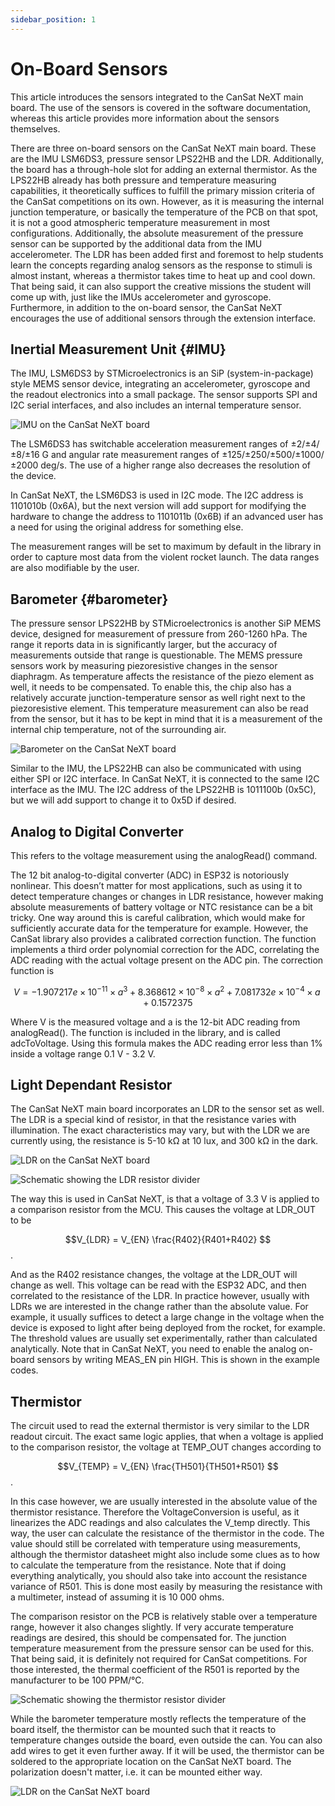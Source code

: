 ```yaml
---
sidebar_position: 1
---
```


# On-Board Sensors

This article introduces the sensors integrated to the CanSat NeXT main board. The use of the sensors is covered in the software documentation, whereas this article provides more information about the sensors themselves.

There are three on-board sensors on the CanSat NeXT main board. These are the IMU LSM6DS3, pressure sensor LPS22HB and the LDR. Additionally, the board has a through-hole slot for adding an external thermistor. As the LPS22HB already has both pressure and temperature measuring capabilities, it theoretically suffices to fulfill the primary mission criteria of the CanSat competitions on its own. However, as it is measuring the internal junction temperature, or basically the temperature of the PCB on that spot, it is not a good atmospheric temperature measurement in most configurations. Additionally, the absolute measurement of the pressure sensor can be supported by the additional data from the IMU accelerometer. The LDR has been added first and foremost to help students learn the concepts regarding analog sensors as the response to stimuli is almost instant, whereas a thermistor takes time to heat up and cool down. That being said, it can also support the creative missions the student will come up with, just like the IMUs accelerometer and gyroscope. Furthermore, in addition to the on-board sensor, the CanSat NeXT encourages the use of additional sensors through the extension interface.

## Inertial Measurement Unit {#IMU}

The IMU, LSM6DS3 by STMicroelectronics is an SiP (system-in-package) style MEMS sensor device, integrating an accelerometer, gyroscope and the readout electronics into a small package. The sensor supports SPI and I2C serial interfaces, and also includes an internal temperature sensor. 

![IMU on the CanSat NeXT board](./img/imu.png)

The LSM6DS3 has switchable acceleration measurement ranges of ±2/±4/±8/±16 G and angular rate measurement ranges of ±125/±250/±500/±1000/±2000 deg/s. The use of a higher range also decreases the resolution of the device.

In CanSat NeXT, the LSM6DS3 is used in I2C mode. The I2C address is 1101010b (0x6A), but the next version will add support for modifying the hardware to change the address to 1101011b (0x6B) if an advanced user has a need for using the original address for something else.

The measurement ranges will be set to maximum by default in the library in order to capture most data from the violent rocket launch. The data ranges are also modifiable by the user.

## Barometer {#barometer}

The pressure sensor LPS22HB by STMicroelectronics is another SiP MEMS device, designed for measurement of pressure from 260-1260 hPa. The range it reports data in is significantly larger, but the accuracy of measurements outside that range is questionable. The MEMS pressure sensors work by measuring piezoresistive changes in the sensor diaphragm. As temperature affects the resistance of the piezo element as well, it needs to be compensated. To enable this, the chip also has a relatively accurate junction-temperature sensor as well right next to the piezoresistive element. This temperature measurement can also be read from the sensor, but it has to be kept in mind that it is a measurement of the internal chip temperature, not of the surrounding air.

![Barometer on the CanSat NeXT board](./img/barometer.png)

Similar to the IMU, the LPS22HB can also be communicated with using either SPI or I2C interface. In CanSat NeXT, it is connected to the same I2C interface as the IMU. The I2C address of the LPS22HB is 1011100b (0x5C), but we will add support to change it to 0x5D if desired.

## Analog to Digital Converter

This refers to the voltage measurement using the analogRead() command.

The 12 bit analog-to-digital converter (ADC) in ESP32 is notoriously nonlinear. This doesn’t matter for most applications, such as using it to detect temperature changes or changes in LDR resistance, however making absolute measurements of battery voltage or NTC resistance can be a bit tricky. One way around this is careful calibration, which would make for sufficiently accurate data for the temperature for example. However, the CanSat library also provides a calibrated correction function. The function implements a third order polynomial correction for the ADC, correlating the ADC reading with the actual voltage present on the ADC pin. The correction function is

$$V = -1.907217e \times 10^{-11} \times a^3 + 8.368612 \times 10^{-8} \times a^2 + 7.081732e \times 10^{-4} \times a + 0.1572375$$

Where V is the measured voltage and a is the 12-bit ADC reading from analogRead(). The function is included in the library, and is called adcToVoltage. Using this formula makes the ADC reading error less than 1% inside a voltage range 0.1 V - 3.2 V.

## Light Dependant Resistor

The CanSat NeXT main board incorporates an LDR to the sensor set as well. The LDR is a special kind of resistor, in that the resistance varies with illumination. The exact characteristics may vary, but with the LDR we are currently using, the resistance is 5-10 kΩ at 10 lux, and 300 kΩ in the dark.

![LDR on the CanSat NeXT board](./img/LDR.png)

![Schematic showing the LDR resistor divider](./img/division.png)

The way this is used in CanSat NeXT, is that a voltage of 3.3 V is applied to a comparison resistor from the MCU. This causes the voltage at LDR_OUT to be

$$V_{LDR} = V_{EN} \frac{R402}{R401+R402} $$.

And as the R402 resistance changes, the voltage at the LDR_OUT will change as well. This voltage can be read with the ESP32 ADC, and then correlated to the resistance of the LDR. In practice however, usually with LDRs we are interested in the change rather than the absolute value. For example, it usually suffices to detect a large change in the voltage when the device is exposed to light after being deployed from the rocket, for example. The threshold values are usually set experimentally, rather than calculated analytically. Note that in CanSat NeXT, you need to enable the analog on-board sensors by writing MEAS_EN pin HIGH. This is shown in the example codes.

## Thermistor

The circuit used to read the external thermistor is very similar to the LDR readout circuit. The exact same logic applies, that when a voltage is applied to the comparison resistor, the voltage at TEMP_OUT changes according to

$$V_{TEMP} = V_{EN} \frac{TH501}{TH501+R501} $$.

In this case however, we are usually interested in the absolute value of the thermistor resistance. Therefore the VoltageConversion is useful, as it linearizes the ADC readings and also calculates the V_temp directly. This way, the user can calculate the resistance of the thermistor in the code. The value should still be correlated with temperature using measurements, although the thermistor datasheet might also include some clues as to how to calculate the temperature from the resistance. Note that if doing everything analytically, you should also take into account the resistance variance of R501. This is done most easily by measuring the resistance with a multimeter, instead of assuming it is 10 000 ohms.

The comparison resistor on the PCB is relatively stable over a temperature range, however it also changes slightly. If very accurate temperature readings are desired, this should be compensated for. The junction temperature measurement from the pressure sensor can be used for this. That being said, it is definitely not required for CanSat competitions. For those interested, the thermal coefficient of the R501 is reported by the manufacturer to be 100 PPM/°C.


![Schematic showing the thermistor resistor divider](./img/thermistor.png)

While the barometer temperature mostly reflects the temperature of the board itself, the thermistor can be mounted such that it reacts to temperature changes outside the board, even outside the can. You can also add wires to get it even further away. If it will be used, the thermistor can be soldered to the appropriate location on the CanSat NeXT board. The polarization doesn't matter, i.e. it can be mounted either way.

![LDR on the CanSat NeXT board](./img/thermistor_holes.png)
